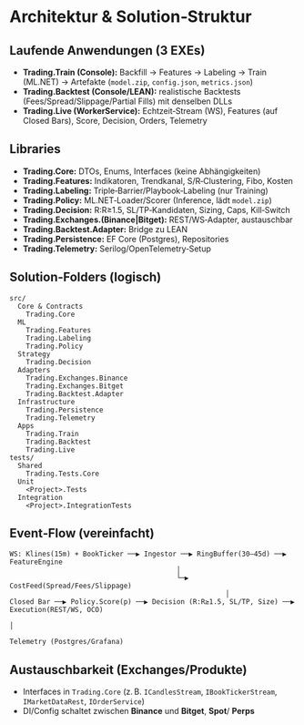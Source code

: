 # Architektur & Solution‑Struktur

## Laufende Anwendungen (3 EXEs)
- **Trading.Train (Console):** Backfill → Features → Labeling → Train (ML.NET) → Artefakte (`model.zip`, `config.json`, `metrics.json`)
- **Trading.Backtest (Console/LEAN):** realistische Backtests (Fees/Spread/Slippage/Partial Fills) mit denselben DLLs
- **Trading.Live (WorkerService):** Echtzeit‑Stream (WS), Features (auf Closed Bars), Score, Decision, Orders, Telemetry

## Libraries
- **Trading.Core:** DTOs, Enums, Interfaces (keine Abhängigkeiten)
- **Trading.Features:** Indikatoren, Trendkanal, S/R‑Clustering, Fibo, Kosten
- **Trading.Labeling:** Triple‑Barrier/Playbook‑Labeling (nur Training)
- **Trading.Policy:** ML.NET‑Loader/Scorer (Inference, lädt `model.zip`)
- **Trading.Decision:** R:R≥1.5, SL/TP‑Kandidaten, Sizing, Caps, Kill‑Switch
- **Trading.Exchanges.(Binance|Bitget):** REST/WS‑Adapter, austauschbar
- **Trading.Backtest.Adapter:** Bridge zu LEAN
- **Trading.Persistence:** EF Core (Postgres), Repositories
- **Trading.Telemetry:** Serilog/OpenTelemetry‑Setup

## Solution‑Folders (logisch)
```
src/
  Core & Contracts
    Trading.Core
  ML
    Trading.Features
    Trading.Labeling
    Trading.Policy
  Strategy
    Trading.Decision
  Adapters
    Trading.Exchanges.Binance
    Trading.Exchanges.Bitget
    Trading.Backtest.Adapter
  Infrastructure
    Trading.Persistence
    Trading.Telemetry
  Apps
    Trading.Train
    Trading.Backtest
    Trading.Live
tests/
  Shared
    Trading.Tests.Core
  Unit
    <Project>.Tests
  Integration
    <Project>.IntegrationTests
```

## Event‑Flow (vereinfacht)
```
WS: Klines(15m) + BookTicker ──▶ Ingestor ──▶ RingBuffer(30–45d) ──▶ FeatureEngine
                                         │
                                         └─▶ CostFeed(Spread/Fees/Slippage)
                                                     │
Closed Bar ──▶ Policy.Score(p) ──▶ Decision (R:R≥1.5, SL/TP, Size) ──▶ Execution(REST/WS, OCO)
                                                                                │
                                                                      Telemetry (Postgres/Grafana)
```

## Austauschbarkeit (Exchanges/Produkte)
- Interfaces in `Trading.Core` (z. B. `ICandlesStream`, `IBookTickerStream`, `IMarketDataRest`, `IOrderService`)
- DI/Config schaltet zwischen **Binance** und **Bitget**, **Spot**/ **Perps**
